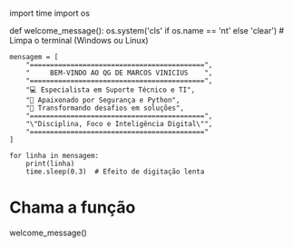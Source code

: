 import time
import os

def welcome_message():
    os.system('cls' if os.name == 'nt' else 'clear')  # Limpa o terminal (Windows ou Linux)

    mensagem = [
        "===========================================",
        "     BEM-VINDO AO QG DE MARCOS VINICIUS    ",
        "===========================================",
        "💻 Especialista em Suporte Técnico e TI",
        "🔐 Apaixonado por Segurança e Python",
        "🚀 Transformando desafios em soluções",
        "===========================================",
        "\"Disciplina, Foco e Inteligência Digital\"",
        "==========================================="
    ]

    for linha in mensagem:
        print(linha)
        time.sleep(0.3)  # Efeito de digitação lenta

# Chama a função
welcome_message()
